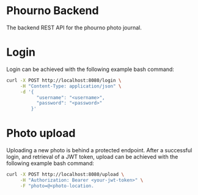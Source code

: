 # Phourno Backend

The backend REST API for the phourno photo journal.

# Login

Login can be achieved with the following example bash command:

```sh
curl -X POST http://localhost:8080/login \
     -H "Content-Type: application/json" \
     -d '{
           "username": "<username>",
           "password": "<password>"
         }'
```

# Photo upload

Uploading a new photo is behind a protected endpoint. After a successful login, and retrieval of a JWT token, upload can be
achieved with the following example bash command:

```sh
curl -X POST http://localhost:8080/upload \
     -H "Authorization: Bearer <your-jwt-token>" \
     -F "photo=@<photo-location.
```